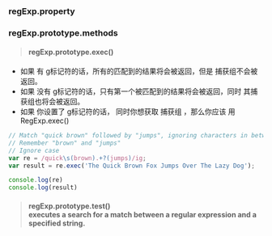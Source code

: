 ### regExp.property

### regExp.prototype.methods
> #### regExp.prototype.exec()  
- 如果 有 g标记符的话，所有的匹配到的结果将会被返回，但是 捕获组不会被返回。
- 如果 没有 g标记符的话，只有第一个被匹配到的结果将会被返回，同时 其捕获组也将会被返回。
- 如果 你设置了 g标记符的话， 同时你想获取 捕获组 ，那么你应该 用 RegExp.exec()


```javascript
// Match "quick brown" followed by "jumps", ignoring characters in between
// Remember "brown" and "jumps"
// Ignore case
var re = /quick\s(brown).+?(jumps)/ig;
var result = re.exec('The Quick Brown Fox Jumps Over The Lazy Dog');

console.log(re)
console.log(result)

```

> #### regExp.prototype.test()<br/> executes a search for a match between a regular expression and a specified string.
